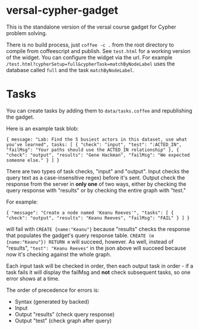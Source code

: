 versal-cypher-gadget
====================

This is the standalone version of the versal course gadget for Cypher problem solving.

There is no build process, just `coffee -c .` from the root directory to compile from coffeescript and publish.
See `test.html` for a working version of the widget.
You can configure the widget via the url. 
For example `/test.html?cypherSetup=full&cypherTask=matchByNodeLabel` uses the database called `full` and the task `matchByNodeLabel`. 

Tasks
========

You can create tasks by adding them to `data/tasks.coffee` and republishing the gadget. 

Here is an example task blob:


`{
  message: "Lab: Find the 5 busiest actors in this dataset, use what you've learned",
  tasks: [
    {
      "check": "input",
      "test": ":ACTED_IN",
      "failMsg": "Your paths should use the ACTED_IN relationship"
    },
    {
      "check": "output",
      "results": "Gene Hackman",
      "failMsg": "We expected someone else."
    }
  ]
}`

There are two types of task checks, "input" and "output".
Input checks the query text as a case-insensitive regex) before it's sent.
Output check the response from the server in **only one** of two ways, either by checking the query response with "results" or by checking the entire graph with "test."

For example:

`{
  "message": "Create a node named 'Keanu Reeves'",
  "tasks": [
    {
      "check": "output",
      "results": "Keanu Reeves",
      "failMsg": "FAIL"
    }
  ]
}`

will fail with `CREATE {name:"Keanu"}` because "results" checks the response that populates the gadget's query response table.
`CREATE (m {name:"Keanu"}) RETURN m` will succeed, however.
As well, instead of "results", `"test": "Keanu Reeves"` in the json above will succeed because now it's checking against the whole graph.

Each input task will be checked in order, then each output task in order - if a task fails it will display the failMsg and **not** check subsequent tasks, so one error shows at a time.

The order of precedence for errors is:

- Syntax (generated by backed)
- Input
- Output "results" (check query response)
- Output "test" (check graph after query)
